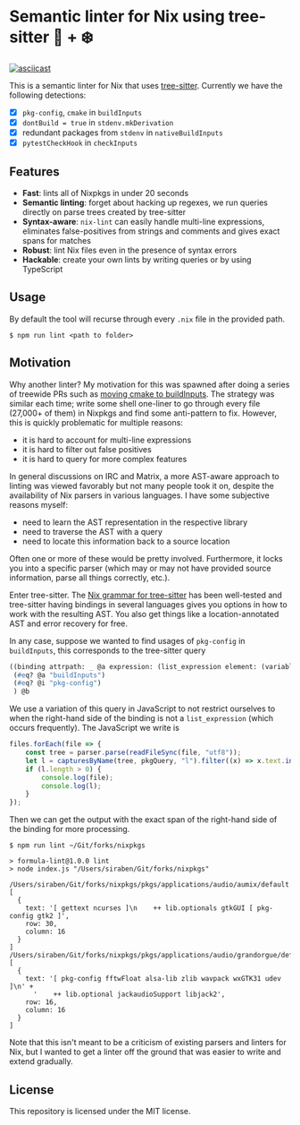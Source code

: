 # Semantic linter for Nix using tree-sitter 🌳 + ❄️

[![asciicast](https://asciinema.org/a/483977.svg)](https://asciinema.org/a/483977)

This is a semantic linter for Nix that uses
[tree-sitter](https://tree-sitter.github.io/tree-sitter/).  Currently
we have the following detections:

- [x] `pkg-config`, `cmake` in `buildInputs`
- [x] `dontBuild = true` in `stdenv.mkDerivation`
- [x] redundant packages from `stdenv` in `nativeBuildInputs`
- [x] `pytestCheckHook` in `checkInputs`

## Features
- **Fast**: lints all of Nixpkgs in under 20 seconds
- **Semantic linting**: forget about hacking up regexes, we run
  queries directly on parse trees created by tree-sitter
- **Syntax-aware**: `nix-lint` can easily handle multi-line
  expressions, eliminates false-positives from strings and comments
  and gives exact spans for matches
- **Robust**: lint Nix files even in the presence of syntax errors
- **Hackable**: create your own lints by writing queries or by using
  TypeScript

## Usage
By default the tool will recurse through every `.nix` file in the
provided path.
```ShellSession
$ npm run lint <path to folder>
```

## Motivation
Why another linter?  My motivation for this was spawned after doing a
series of treewide PRs such as [moving cmake to
buildInputs](https://github.com/NixOS/nixpkgs/pull/108022).  The
strategy was similar each time; write some shell one-liner to go
through every file (27,000+ of them) in Nixpkgs and find some anti-pattern to fix.
However, this is quickly problematic for multiple reasons:

- it is hard to account for multi-line expressions
- it is hard to filter out false positives
- it is hard to query for more complex features

In general discussions on IRC and Matrix, a more AST-aware approach to
linting was viewed favorably but not many people took it on, despite
the availability of Nix parsers in various languages.  I have some
subjective reasons myself:

- need to learn the AST representation in the respective library
- need to traverse the AST with a query
- need to locate this information back to a source location

Often one or more of these would be pretty involved.  Furthermore, it
locks you into a specific parser (which may or may not have provided
source information, parse all things correctly, etc.).

Enter tree-sitter.  The [Nix grammar for
tree-sitter](https://github.com/cstrahan/tree-sitter-nix) has been
well-tested and tree-sitter having bindings in several languages gives
you options in how to work with the resulting AST.  You also get
things like a location-annotated AST and error recovery for free.

In any case, suppose we wanted to find usages of `pkg-config` in
`buildInputs`, this corresponds to the tree-sitter query

```scheme
((binding attrpath: _ @a expression: (list_expression element: (variable_expression name: _ @i)))
 (#eq? @a "buildInputs")
 (#eq? @i "pkg-config")
 ) @b
```

We use a variation of this query in JavaScript to not restrict
ourselves to when the right-hand side of the binding is not a
`list_expression` (which occurs frequently).  The JavaScript we write
is

```javascript
files.forEach(file => {
    const tree = parser.parse(readFileSync(file, "utf8"));
    let l = capturesByName(tree, pkgQuery, "l").filter((x) => x.text.includes('pkg-config'));
    if (l.length > 0) {
        console.log(file);
        console.log(l);
    }
});
```

Then we can get the output with the exact span of the right-hand side
of the binding for more processing.

```ShellSession
$ npm run lint ~/Git/forks/nixpkgs

> formula-lint@1.0.0 lint
> node index.js "/Users/siraben/Git/forks/nixpkgs"

/Users/siraben/Git/forks/nixpkgs/pkgs/applications/audio/aumix/default.nix
[
  {
    text: '[ gettext ncurses ]\n    ++ lib.optionals gtkGUI [ pkg-config gtk2 ]',
    row: 30,
    column: 16
  }
]
/Users/siraben/Git/forks/nixpkgs/pkgs/applications/audio/grandorgue/default.nix
[
  {
    text: '[ pkg-config fftwFloat alsa-lib zlib wavpack wxGTK31 udev ]\n' +
      '    ++ lib.optional jackaudioSupport libjack2',
    row: 16,
    column: 16
  }
]
```

Note that this isn't meant to be a criticism of existing parsers and
linters for Nix, but I wanted to get a linter off the ground that was
easier to write and extend gradually.

## License
This repository is licensed under the MIT license.
